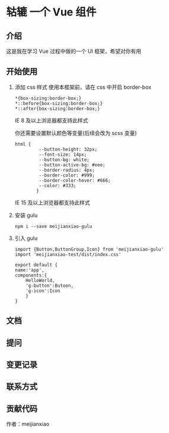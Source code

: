 # 轱辘 一个 Vue 组件

## 介绍

这是我在学习 Vue 过程中做的一个 UI 框架，希望对你有用

## 开始使用

1. 添加 css 样式
   使用本框架前，请在 css 中开启 border-box

    ```
    *{box-sizing:border-box;}
    *::before{box-sizing:border-box;}
    *::after{box-sizing:border-box;}
    
    ```
    IE 8 及以上浏览器都支持此样式
    
    你还需要设置默认颜色等变量(后续会改为 scss 变量)
    
    ```
    html {
             --button-height: 32px;
             --font-size: 14px;
             --button-bg: white;
             --button-active-bg: #eee;
             --border-radius: 4px;
             --border-color: #999;
             --border-color-hover: #666;
             --color: #333;
            }
    ```
    IE  15 及以上浏览器都支持此样式

2. 安装 gulu
    ```
    npm i --save meijianxiao-gulu
    ```
3. 引入 gulu
    ```
    import {Button,ButtonGroup,Icon} from 'meijianxiao-gulu'
    import 'meijianxiao-test/dist/index.css'
    
    export default {
    name:'app',
    components:{
        HelloWorld,
        'g-button':Butoon,
        'g-icon':Icon
        }
   }
    ```


## 文档

## 提问

## 变更记录

## 联系方式

## 贡献代码

作者：meijianxiao